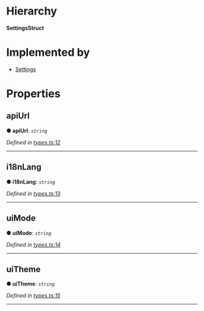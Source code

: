 

# Hierarchy

**SettingsStruct**

# Implemented by

* [Settings](../classes/_settings_.settings.md)

# Properties

<a id="apiurl"></a>

##  apiUrl

**● apiUrl**: *`string`*

*Defined in [types.ts:12](https://github.com/polkadot-js/ui/blob/8244986/packages/ui-settings/src/types.ts#L12)*

___
<a id="i18nlang"></a>

##  i18nLang

**● i18nLang**: *`string`*

*Defined in [types.ts:13](https://github.com/polkadot-js/ui/blob/8244986/packages/ui-settings/src/types.ts#L13)*

___
<a id="uimode"></a>

##  uiMode

**● uiMode**: *`string`*

*Defined in [types.ts:14](https://github.com/polkadot-js/ui/blob/8244986/packages/ui-settings/src/types.ts#L14)*

___
<a id="uitheme"></a>

##  uiTheme

**● uiTheme**: *`string`*

*Defined in [types.ts:15](https://github.com/polkadot-js/ui/blob/8244986/packages/ui-settings/src/types.ts#L15)*

___

